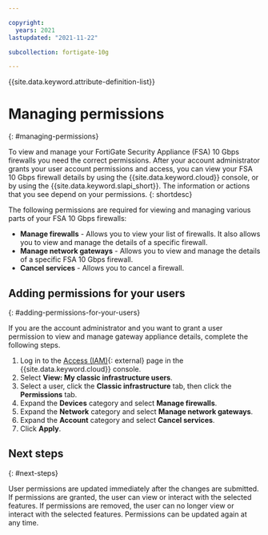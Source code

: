 ```yaml
---

copyright:
  years: 2021
lastupdated: "2021-11-22"

subcollection: fortigate-10g

---
```


{{site.data.keyword.attribute-definition-list}}

# Managing permissions
{: #managing-permissions}

To view and manage your FortiGate Security Appliance (FSA) 10 Gbps firewalls you need the correct permissions. After your account administrator grants your user account permissions and access, you can view your FSA 10 Gbps firewall details by using the {{site.data.keyword.cloud}} console, or by using the {{site.data.keyword.slapi_short}}. The information or actions that you see depend on your permissions.
{: shortdesc}

The following permissions are required for viewing and managing various parts of your FSA 10 Gbps firewalls:

* **Manage firewalls** - Allows you to view your list of firewalls. It also allows you to view and manage the details of a specific firewall.
* **Manage network gateways** - Allows you to view and manage the details of a specific FSA 10 Gbps firewall.
* **Cancel services** - Allows you to cancel a firewall.

## Adding permissions for your users
{: #adding-permissions-for-your-users}

If you are the account administrator and you want to grant a user permission to view and manage gateway appliance details, complete the following steps.

1. Log in to the [Access (IAM)](https://cloud.ibm.com/iam/users){: external} page in the {{site.data.keyword.cloud}} console.
2. Select **View: My classic infrastructure users**.
3. Select a user, click the **Classic infrastructure** tab, then click the **Permissions** tab.
4. Expand the **Devices** category and select **Manage firewalls**.
4. Expand the **Network** category and select **Manage network gateways**.
4. Expand the **Account** category and select **Cancel services**.
6. Click **Apply**.

## Next steps
{: #next-steps}

User permissions are updated immediately after the changes are submitted. If permissions are granted, the user can view or interact with the selected features. If permissions are removed, the user can no longer view or interact with the selected features. Permissions can be updated again at any time.
